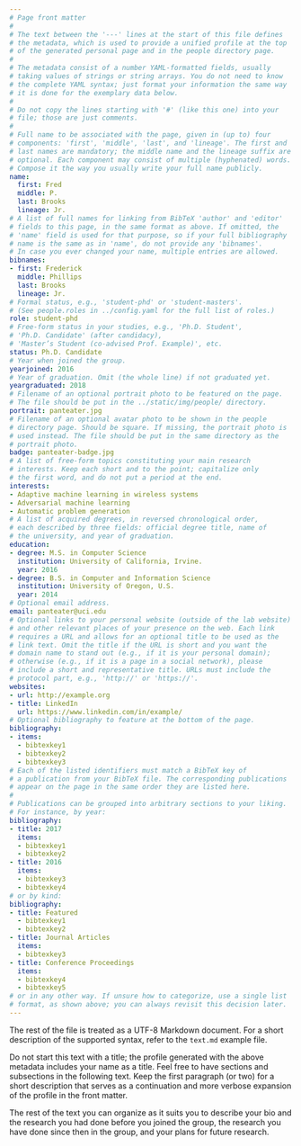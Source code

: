 ```yaml
---
# Page front matter
#
# The text between the '---' lines at the start of this file defines
# the metadata, which is used to provide a unified profile at the top
# of the generated personal page and in the people directory page.
#
# The metadata consist of a number YAML-formatted fields, usually
# taking values of strings or string arrays. You do not need to know
# the complete YAML syntax; just format your information the same way
# it is done for the exemplary data below.
#
# Do not copy the lines starting with '#' (like this one) into your
# file; those are just comments.
#
# Full name to be associated with the page, given in (up to) four
# components: 'first', 'middle', 'last', and 'lineage'. The first and
# last names are mandatory; the middle name and the lineage suffix are
# optional. Each component may consist of multiple (hyphenated) words.
# Compose it the way you usually write your full name publicly.
name:
  first: Fred
  middle: P.
  last: Brooks
  lineage: Jr.
# A list of full names for linking from BibTeX 'author' and 'editor'
# fields to this page, in the same format as above. If omitted, the
# 'name' field is used for that purpose, so if your full bibliography
# name is the same as in 'name', do not provide any 'bibnames'.
# In case you ever changed your name, multiple entries are allowed.
bibnames:
- first: Frederick
  middle: Phillips
  last: Brooks
  lineage: Jr.
# Formal status, e.g., 'student-phd' or 'student-masters'.
# (See people.roles in ../config.yaml for the full list of roles.)
role: student-phd
# Free-form status in your studies, e.g., 'Ph.D. Student',
# 'Ph.D. Candidate' (after candidacy),
# 'Master’s Student (co-advised Prof. Example)', etc.
status: Ph.D. Candidate
# Year when joined the group.
yearjoined: 2016
# Year of graduation. Omit (the whole line) if not graduated yet.
yeargraduated: 2018
# Filename of an optional portrait photo to be featured on the page.
# The file should be put in the ../static/img/people/ directory.
portrait: panteater.jpg
# Filename of an optional avatar photo to be shown in the people
# directory page. Should be square. If missing, the portrait photo is
# used instead. The file should be put in the same directory as the
# portrait photo.
badge: panteater-badge.jpg
# A list of free-form topics constituting your main research
# interests. Keep each short and to the point; capitalize only
# the first word, and do not put a period at the end.
interests:
- Adaptive machine learning in wireless systems
- Adversarial machine learning
- Automatic problem generation
# A list of acquired degrees, in reversed chronological order,
# each described by three fields: official degree title, name of
# the university, and year of graduation.
education:
- degree: M.S. in Computer Science
  institution: University of California, Irvine.
  year: 2016
- degree: B.S. in Computer and Information Science
  institution: University of Oregon, U.S.
  year: 2014
# Optional email address.
email: panteater@uci.edu
# Optional links to your personal website (outside of the lab website)
# and other relevant places of your presence on the web. Each link
# requires a URL and allows for an optional title to be used as the
# link text. Omit the title if the URL is short and you want the
# domain name to stand out (e.g., if it is your personal domain);
# otherwise (e.g., if it is a page in a social network), please
# include a short and representative title. URLs must include the
# protocol part, e.g., 'http://' or 'https://'.
websites:
- url: http://example.org
- title: LinkedIn
  url: https://www.linkedin.com/in/example/
# Optional bibliography to feature at the bottom of the page.
bibliography:
- items:
  - bibtexkey1
  - bibtexkey2
  - bibtexkey3
# Each of the listed identifiers must match a BibTeX key of
# a publication from your BibTeX file. The corresponding publications
# appear on the page in the same order they are listed here.
#
# Publications can be grouped into arbitrary sections to your liking.
# For instance, by year:
bibliography:
- title: 2017
  items:
  - bibtexkey1
  - bibtexkey2
- title: 2016
  items:
  - bibtexkey3
  - bibtexkey4
# or by kind:
bibliography:
- title: Featured
  - bibtexkey1
  - bibtexkey2
- title: Journal Articles
  items:
  - bibtexkey3
- title: Conference Proceedings
  items:
  - bibtexkey4
  - bibtexkey5
# or in any other way. If unsure how to categorize, use a single list
# format, as shown above; you can always revisit this decision later.
---
```


The rest of the file is treated as a UTF-8 Markdown document.
For a short description of the supported syntax, refer to the
`text.md` example file.

Do not start this text with a title; the profile generated with the
above metadata includes your name as a title. Feel free to have
sections and subsections in the following text. Keep the first
paragraph (or two) for a short description that serves as a
continuation and more verbose expansion of the profile in the front
matter.

The rest of the text you can organize as it suits you to describe your
bio and the research you had done before you joined the group, the
research you have done since then in the group, and your plans for
future research.
